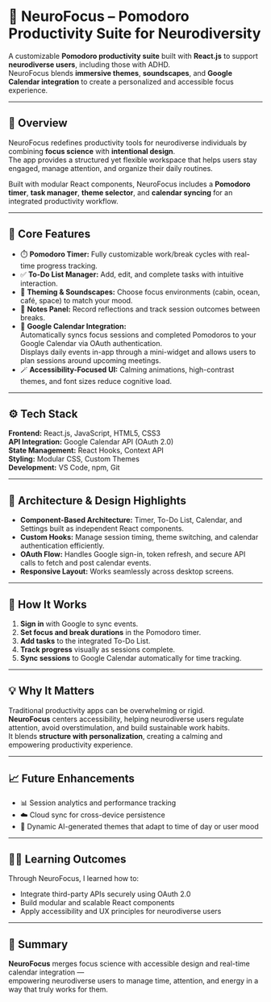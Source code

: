 # 🎯 NeuroFocus – Pomodoro Productivity Suite for Neurodiversity

A customizable **Pomodoro productivity suite** built with **React.js** to support **neurodiverse users**, including those with ADHD.  
NeuroFocus blends **immersive themes**, **soundscapes**, and **Google Calendar integration** to create a personalized and accessible focus experience.

---

## 🧠 Overview
NeuroFocus redefines productivity tools for neurodiverse individuals by combining **focus science** with **intentional design**.  
The app provides a structured yet flexible workspace that helps users stay engaged, manage attention, and organize their daily routines.  

Built with modular React components, NeuroFocus includes a **Pomodoro timer**, **task manager**, **theme selector**, and **calendar syncing** for an integrated productivity workflow.

---

## 🧩 Core Features

- ⏱️ **Pomodoro Timer:** Fully customizable work/break cycles with real-time progress tracking.  
- ✅ **To-Do List Manager:** Add, edit, and complete tasks with intuitive interaction.  
- 🧠 **Theming & Soundscapes:** Choose focus environments (cabin, ocean, café, space) to match your mood.  
- 📝 **Notes Panel:** Record reflections and track session outcomes between breaks.  
- 📅 **Google Calendar Integration:**  
  Automatically syncs focus sessions and completed Pomodoros to your Google Calendar via OAuth authentication.  
  Displays daily events in-app through a mini-widget and allows users to plan sessions around upcoming meetings.  
- 🪄 **Accessibility-Focused UI:** Calming animations, high-contrast themes, and font sizes reduce cognitive load.

---

## ⚙️ Tech Stack

**Frontend:** React.js, JavaScript, HTML5, CSS3  
**API Integration:** Google Calendar API (OAuth 2.0)  
**State Management:** React Hooks, Context API  
**Styling:** Modular CSS, Custom Themes  
**Development:** VS Code, npm, Git  

---

## 🧰 Architecture & Design Highlights

- **Component-Based Architecture:** Timer, To-Do List, Calendar, and Settings built as independent React components.  
- **Custom Hooks:** Manage session timing, theme switching, and calendar authentication efficiently.  
- **OAuth Flow:** Handles Google sign-in, token refresh, and secure API calls to fetch and post calendar events.  
- **Responsive Layout:** Works seamlessly across desktop screens.

---

## 🚀 How It Works

1. **Sign in** with Google to sync events.  
2. **Set focus and break durations** in the Pomodoro timer.  
3. **Add tasks** to the integrated To-Do List.  
4. **Track progress** visually as sessions complete.  
5. **Sync sessions** to Google Calendar automatically for time tracking.

---

## 💡 Why It Matters

Traditional productivity apps can be overwhelming or rigid.  
**NeuroFocus** centers accessibility, helping neurodiverse users regulate attention, avoid overstimulation, and build sustainable work habits.  
It blends **structure with personalization**, creating a calming and empowering productivity experience.

---

## 📈 Future Enhancements

- 📊 Session analytics and performance tracking  
- ☁️ Cloud sync for cross-device persistence  
- 🎨 Dynamic AI-generated themes that adapt to time of day or user mood  

---

## 👩‍💻 Learning Outcomes

Through NeuroFocus, I learned how to:  
- Integrate third-party APIs securely using OAuth 2.0  
- Build modular and scalable React components 
- Apply accessibility and UX principles for neurodiverse users  

---

## 🏁 Summary

**NeuroFocus** merges focus science with accessible design and real-time calendar integration —  
empowering neurodiverse users to manage time, attention, and energy in a way that truly works for them.

